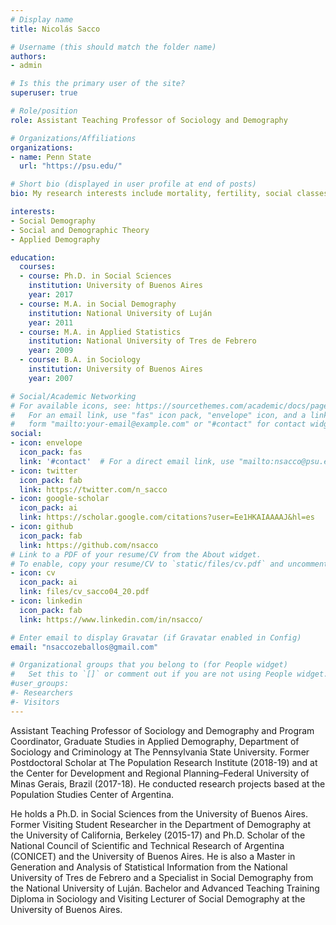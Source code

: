 ```yaml
---
# Display name
title: Nicolás Sacco

# Username (this should match the folder name)
authors:
- admin

# Is this the primary user of the site?
superuser: true

# Role/position
role: Assistant Teaching Professor of Sociology and Demography

# Organizations/Affiliations
organizations:
- name: Penn State
  url: "https://psu.edu/"

# Short bio (displayed in user profile at end of posts)
bio: My research interests include mortality, fertility, social classes and social research methodology.

interests:
- Social Demography
- Social and Demographic Theory
- Applied Demography

education:
  courses:
  - course: Ph.D. in Social Sciences
    institution: University of Buenos Aires
    year: 2017
  - course: M.A. in Social Demography
    institution: National University of Luján
    year: 2011
  - course: M.A. in Applied Statistics
    institution: National University of Tres de Febrero
    year: 2009
  - course: B.A. in Sociology
    institution: University of Buenos Aires
    year: 2007

# Social/Academic Networking
# For available icons, see: https://sourcethemes.com/academic/docs/page-builder/#icons
#   For an email link, use "fas" icon pack, "envelope" icon, and a link in the
#   form "mailto:your-email@example.com" or "#contact" for contact widget.
social:
- icon: envelope
  icon_pack: fas
  link: '#contact'  # For a direct email link, use "mailto:nsacco@psu.edu".
- icon: twitter
  icon_pack: fab
  link: https://twitter.com/n_sacco
- icon: google-scholar
  icon_pack: ai
  link: https://scholar.google.com/citations?user=Ee1HKAIAAAAJ&hl=es
- icon: github
  icon_pack: fab
  link: https://github.com/nsacco
# Link to a PDF of your resume/CV from the About widget.
# To enable, copy your resume/CV to `static/files/cv.pdf` and uncomment the lines below.
- icon: cv
  icon_pack: ai
  link: files/cv_sacco04_20.pdf
- icon: linkedin
  icon_pack: fab
  link: https://www.linkedin.com/in/nsacco/

# Enter email to display Gravatar (if Gravatar enabled in Config)
email: "nsaccozeballos@gmail.com"

# Organizational groups that you belong to (for People widget)
#   Set this to `[]` or comment out if you are not using People widget.
#user_groups:
#- Researchers
#- Visitors
---
```


Assistant Teaching Professor of Sociology and Demography and Program Coordinator, Graduate Studies in Applied Demography, Department of Sociology and Criminology at The Pennsylvania State University. Former Postdoctoral Scholar at The Population Research Institute (2018-19) and at the Center for Development and Regional Planning–Federal University of Minas Gerais, Brazil (2017-18). He conducted research projects based at the Population Studies Center of Argentina.

He holds a Ph.D. in Social Sciences from the University of Buenos Aires. Former Visiting Student Researcher in the Department of Demography at the University of California, Berkeley (2015-17) and Ph.D. Scholar of the National Council of Scientific and Technical Research of Argentina (CONICET) and the University of Buenos Aires. He is also a Master in Generation and Analysis of Statistical Information from the National University of Tres de Febrero and a Specialist in Social Demography from the National University of Luján. Bachelor and Advanced Teaching Training Diploma in Sociology and Visiting Lecturer of Social Demography at the University of Buenos Aires.
